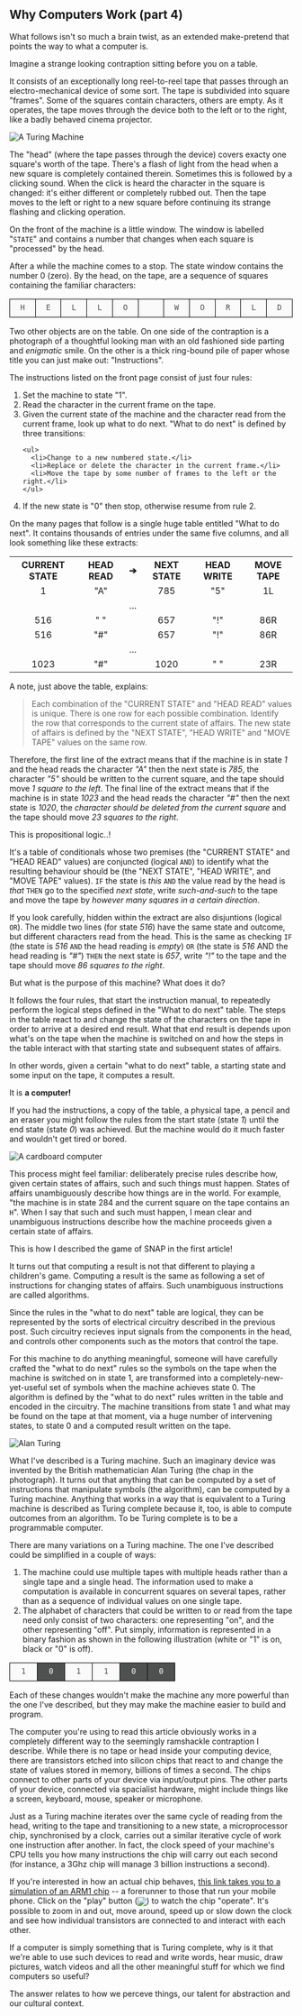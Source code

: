 <!--
.. title: Automated Rule Following Machines
.. slug: why-computers-4
.. date: 2021-05-06 09:00:00 UTC+01:00
.. status: private
.. tags: 
.. category: 
.. link: 
.. description: 
.. type: text
.. author: Nicholas H.Tollervey
-->

<style>
.tape td {
    border: 1px solid black;
    width: 2em;
    height: 2em;
    color: #fafafa;
    background: #4F5151;
}

.on {
    border: 1px solid black;
    width: 2em;
    height: 2em;
    color: #4F5151 !important;
    background: #fafafa !important;
}

table td, table th {
    text-align: center;
}
</style>

## Why Computers Work (part 4) 

What follows isn't so much a brain twist, as an extended make-pretend that
points the way to what a computer is.

Imagine a strange looking contraption sitting before you on a table.

It consists of an exceptionally long reel-to-reel tape that passes through an
electro-mechanical device of some sort. The tape is subdivided into square
"frames". Some of the squares contain characters, others are empty. As it
operates, the tape moves through the device both to the left or to the right,
like a badly behaved cinema projector.

![A Turing Machine](/images/turing_machine.jpg)

The "head" (where the tape passes through the device) covers exacty one
square's worth of the tape. There's a flash of light from the head when a new
square is completely contained therein. Sometimes this is followed by a
clicking sound. When the click is heard the character in the square is changed:
it's either different or completely rubbed out. Then the tape moves to the left
or right to a new square before continuing its strange flashing and clicking
operation.

On the front of the machine is a little window. The window is labelled
"`STATE`" and contains a number that changes when each square is "processed" by
the head.

After a while the machine comes to a stop. The state window contains the number
0 (zero). By the head, on the tape, are a sequence of squares containing the
familiar characters:

<table class="tape">
    <tr>
        <td class="on">
            <code>H</code>
        </td>
        <td class="on">
            <code>E</code>
        </td>
        <td class="on">
            <code>L</code>
        </td>
        <td class="on">
            <code>L</code>
        </td>
        <td class="on">
            <code>O</code>
        </td>
        <td class="on">
            <code>&nbsp;</code>
        </td>
        <td class="on">
            <code>W</code>
        </td>
        <td class="on">
            <code>O</code>
        </td>
        <td class="on">
            <code>R</code>
        </td>
        <td class="on">
            <code>L</code>
        </td>
        <td class="on">
            <code>D</code>
        </td>
    </tr>
</table>

Two other objects are on the table. On one side of the contraption is a
photograph of a thoughtful looking man with an old fashioned side parting and
_enigmatic_ smile. On the other is a thick ring-bound pile of paper whose title
you can just make out: "Instructions".

The instructions listed on the front page consist of just four rules:

<ol>
  <li>Set the machine to state "1".</li>
  <li>Read the character in the current frame on the tape.</li>
  <li>Given the current state of the machine and the character read from the
  current frame, look up what to do next. "What to do next" is defined by three
  transitions:

    <ul>
      <li>Change to a new numbered state.</li>
      <li>Replace or delete the character in the current frame.</li>
      <li>Move the tape by some number of frames to the left or the right.</li>
    </ul>

  </li>
  <li>If the new state is "0" then stop, otherwise resume from rule 2.</li>
</ol>

On the many pages that follow is a single huge table entitled "What to do
next". It contains thousands of entries under the same five columns, and all
look something like these extracts:

<table>
    <tr>
        <th>CURRENT STATE</th>
        <th>HEAD READ</th>
        <th>&#10132;</th>
        <th>NEXT STATE</th>
        <th>HEAD WRITE</th>
        <th>MOVE TAPE</th>
    </tr>
    <tr>
        <td>1</td>
        <td>"A"</td>
        <td></td>
        <td>785</td>
        <td>"5"</td>
        <td>1L</td>
    </tr>
    <tr>
        <td>&nbsp;</td>
        <td></td>
        <td>...</td>
        <td></td>
        <td></td>
        <td></td>
    </tr>
    <tr>
        <td>516</td>
        <td>" "</td>
        <td></td>
        <td>657</td>
        <td>"!"</td>
        <td>86R</td>
    </tr>
    <tr>
        <td>516</td>
        <td>"#"</td>
        <td></td>
        <td>657</td>
        <td>"!"</td>
        <td>86R</td>
    </tr>
    <tr>
        <td>&nbsp;</td>
        <td></td>
        <td>...</td>
        <td></td>
        <td></td>
        <td></td>
    </tr>
    <tr>
        <td>1023</td>
        <td>"#"</td>
        <td></td>
        <td>1020</td>
        <td>" "</td>
        <td>23R</td>
    </tr>
</table>

A note, just above the table, explains:

> Each combination of the "CURRENT STATE" and "HEAD READ" values is unique.
> There is one row for each possible combination. Identify the row that
> corresponds to the current state of affairs. The new state of affairs is
> defined by the "NEXT STATE", "HEAD WRITE" and "MOVE TAPE" values on the same
> row.

Therefore, the first line of the extract means that if the machine is in state
_1_ and the head reads the character _"A"_ then the next state is _785_, the
character _"5"_ should be written to the current square, and the tape should
move _1 square to the left_. The final line of the extract means that if the
machine is in state _1023_ and the head reads the character _"#"_ then the next
state is _1020_, the _character should be deleted from the current square_ and
the tape should move _23 squares to the right_.

This is propositional logic..!

It's a table of conditionals whose two premises (the "CURRENT STATE" and
"HEAD READ" values) are conjuncted (logical `AND`) to identify what the
resulting behaviour should be (the "NEXT STATE", "HEAD WRITE", and "MOVE TAPE"
values). `IF` the state is _this_ `AND` the value read by the head is _that_
`THEN` go to the specified _next state_, write _such-and-such_ to the tape and
move the tape by _however many squares in a certain direction_.

If you look carefully, hidden within the extract are also disjuntions (logical
`OR`). The middle two lines (for state _516_) have the same state and outcome,
but different characters read from the head. This is the same as checking `IF`
(the state is _516_ `AND` the head reading is _empty_) `OR` (the state is _516_
AND the head reading is _"#"_) `THEN` the next state is _657_, write _"!"_ to
the tape and the tape should move _86 squares to the right_.

But what is the purpose of this machine? What does it do?

It follows the four rules, that start the instruction manual, to repeatedly
perform the logical steps defined in the "What to do next" table. The steps in
the table react to and change the state of the characters on the tape in order
to arrive at a desired end result. What that end result is depends upon what's
on the tape when the machine is switched on and how the steps in the table
interact with that starting state and subsequent states of affairs.

In other words, given a certain "what to do next" table, a starting state and
some input on the tape, it computes a result.

It is **a computer!**

If you had the instructions, a copy of the table, a physical tape, a pencil and
an eraser you might follow the rules from the start state (state _1_) until the
end state (state _0_) was achieved. But the machine would do it much faster and
wouldn't get tired or bored.

![A cardboard computer](/images/cardboard_computer.jpg)

This process might feel familiar: deliberately precise rules describe how,
given certain states of affairs, such and such things must happen. States of
affairs unambiguously describe how things are in the world. For example, "the
machine is in state 284 and the current square on the tape contains an `H`".
When I say that such and such must happen, I mean clear and unambiguous
instructions describe how the machine proceeds given a certain state of
affairs.

This is how I described the game of SNAP in the first article!

It turns out that computing a result is not that different to playing a
children's game. Computing a result is the same as following a set of
instructions for changing states of affairs. Such unambiguous instructions
are called algorithms.

Since the rules in the "what to do next" table are logical, they can be 
represented by the sorts of electrical circuitry described in the previous
post. Such circuitry recieves input signals from the components in the head,
and controls other components such as the motors that control the tape.

For this machine to do anything meaningful, someone will have carefully
crafted the "what to do next" rules so the symbols on the tape when the machine
is switched on in state 1, are transformed into a completely-new-yet-useful
set of symbols when the machine achieves state 0. The algorithm is defined by
the "what to do next" rules written in the table and encoded in the
circuitry. The machine transitions from state 1 and what may be found on the
tape at that moment, via a huge number of intervening states, to state 0 and a
computed result written on the tape.

![Alan Turing](/images/alan_turing.jpg)

What I've described is a Turing machine. Such an imaginary device was invented
by the British mathematician Alan Turing (the chap in the photograph). It turns
out that anything that can be computed by a set of instructions that manipulate
symbols (the algorithm), can be computed by a Turing machine. Anything that
works in a way that is equivalent to a Turing machine is described as Turing
complete because it, too, is able to compute outcomes from an algorithm. To be
Turing complete is to be a programmable computer.

There are many variations on a Turing machine. The one I've described could be
simplified in a couple of ways:

1. The machine could use multiple tapes with multiple heads rather than a
   single tape and a single head. The information used to make a computation
   is available in concurrent squares on several tapes, rather than as a
   sequence of individual values on one single tape.
2. The alphabet of characters that could be written to or read from the tape
   need only consist of two characters: one representing "on", and the other
   representing "off". Put simply, information is represented in a binary
   fashion as shown in the following illustration (white or "1" is on, black or
   "0" is off).

<table class="tape">
    <tr>
        <td class="on">
            <code>1</code>
        </td>
        <td>
            <code>0</code>
        </td>
        <td class="on">
            <code>1</code>
        </td>
        <td class="on">
            <code>1</code>
        </td>
        <td>
            <code>0</code>
        </td>
        <td>
            <code>0</code>
        </td>
    </tr>
</table>

Each of these changes wouldn't make the machine any more powerful than the one
I've described, but they may make the machine easier to build and program.

The computer you're using to read this article obviously works in a completely
different way to the seemingly ramshackle contraption I describe. While there
is no tape or head inside your computing device, there are transistors
etched into silicon chips that react to and change the state of values stored
in memory, billions of times a second. The chips connect to other parts of your
device via input/output pins. The other parts of your device, connected via
spacialist hardware, might include things like a screen, keyboard, mouse,
speaker or microphone.

Just as a Turing machine iterates over the same cycle of reading from the head,
writing to the tape and transitioning to a new state, a microprocessor chip,
synchronised by a clock, carries out a similar iterative cycle of work one
instruction after another. In fact, the clock speed of your machine's CPU tells
you how many instructions the chip will carry out each second (for instance, a
3Ghz chip will manage 3 billion instructions a second).

If you're interested in how an actual chip behaves,
[this link takes you to a simulation of an ARM1 chip](http://www.visual6502.org/sim/varm/armgl.html)
-- a forerunner to those that run your mobile phone. Click on the "play" button
(<img src="/images/play.png" target="_blank" style="display: inline;vertical-align: middle;"/>)
to watch the chip "operate". It's possible to zoom in and out, move around,
speed up or slow down the clock and see how individual transistors are
connected to and interact with each other.

If a computer is simply something that is Turing complete, why is it that we're
able to use such devices to read and write words, hear music, draw pictures,
watch videos and all the other meaningful stuff for which we find computers so
useful?

The answer relates to how we perceve things, our talent for abstraction and our
cultural context.
